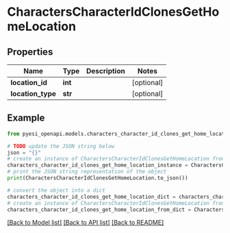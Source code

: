 # CharactersCharacterIdClonesGetHomeLocation


## Properties

Name | Type | Description | Notes
------------ | ------------- | ------------- | -------------
**location_id** | **int** |  | [optional] 
**location_type** | **str** |  | [optional] 

## Example

```python
from pyesi_openapi.models.characters_character_id_clones_get_home_location import CharactersCharacterIdClonesGetHomeLocation

# TODO update the JSON string below
json = "{}"
# create an instance of CharactersCharacterIdClonesGetHomeLocation from a JSON string
characters_character_id_clones_get_home_location_instance = CharactersCharacterIdClonesGetHomeLocation.from_json(json)
# print the JSON string representation of the object
print(CharactersCharacterIdClonesGetHomeLocation.to_json())

# convert the object into a dict
characters_character_id_clones_get_home_location_dict = characters_character_id_clones_get_home_location_instance.to_dict()
# create an instance of CharactersCharacterIdClonesGetHomeLocation from a dict
characters_character_id_clones_get_home_location_from_dict = CharactersCharacterIdClonesGetHomeLocation.from_dict(characters_character_id_clones_get_home_location_dict)
```
[[Back to Model list]](../README.md#documentation-for-models) [[Back to API list]](../README.md#documentation-for-api-endpoints) [[Back to README]](../README.md)


